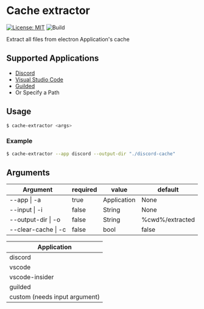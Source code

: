 # Cache extractor
[![License: MIT](https://img.shields.io/badge/License-MIT-yellow.svg)](https://opensource.org/licenses/MIT)
![Build](https://github.com/Kiramily/Cache-Extractor/actions/workflows/build.yml/badge.svg)

Extract all files from electron Application's cache

## Supported Applications
* [Discord](https://discord.com/)
* [Visual Studio Code](https://code.visualstudio.com/) 
* [Guilded](https://guilded.gg)
* Or Specify a Path

## Usage
```bash
$ cache-extractor <args>
```

### Example 
```bash
$ cache-extractor --app discord --output-dir "./discord-cache"
```

## Arguments
| Argument           | required | value  | default         |
|--------------------|----------|--------|-----------------|
| --app \| -a        | true     | Application | None            |
| --input \| -i      | false    | String | None            |
| --output-dir \| -o | false    | String | %cwd%/extracted |
| --clear-cache \| -c| false	| bool   | false		   |

| Application |
|-------------|
| discord     |
| vscode      |
| vscode-insider|
| guilded     |
| custom (needs input argument) |
